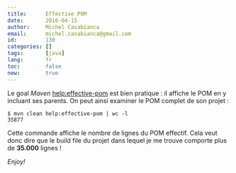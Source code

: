```yaml
---
title:      Effective POM
date:       2016-04-15
author:     Michel Casabianca
email:      michel.casabianca@gmail.com
id:         130
categories: []
tags:       [java]
lang:       fr
toc:        false
new:        true
---
```


Le goal *Maven* [help:effective-pom](https://maven.apache.org/plugins/maven-help-plugin/effective-pom-mojo.html)
est bien pratique : il affiche le POM en y incluant ses parents. On peut ainsi
examiner le POM complet de son projet :

```
$ mvn clean help:effective-pom | wc -l
35877
```

<!--more-->

Cette commande affiche le nombre de lignes du POM effectif. Cela veut donc 
dire que le build file du projet dans lequel je me trouve comporte plus de
**35.000** lignes !

*Enjoy!*
